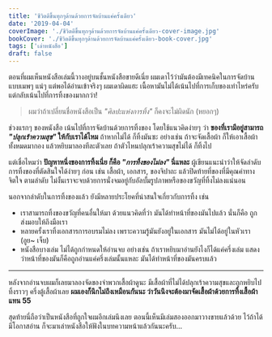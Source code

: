 ```yaml
---
title: 'ชีวิตดีขึ้นทุกๆด้านด้วยการจัดบ้านแค่ครั้งเดียว'
date: '2019-04-04'
coverImage: './ชีวิตดีขึ้นทุกๆด้านด้วยการจัดบ้านแค่ครั้งเดียว-cover-image.jpg'
bookCover: './ชีวิตดีขึ้นทุกๆด้านด้วยการจัดบ้านแค่ครั้งเดียว-book-cover.jpg'
tags: ['เล่าหนังสือ']
draft: false
---
```


ตอนที่ผมเห็นหนังสือเล่มนี้วางอยู่บนชั้นหนังสือขายดีเนี่ย ผมเดาไว้ว่ามันต้องมีเทคนิคในการจัดบ้านแบบเมพๆ แน่ๆ แต่พอได้อ่านเข้าจริงๆ ผมเดาผิดแฮะ เนื้อหามันไม่ได้เน้นไปที่การเก็บของเท่าไหร่ครับ แต่กลับเน้นไปที่การทิ้งของมากกว่า!

> ผมว่าถ้าเปลี่ยนชื่อหนังสือเป็น _"ศิลปะแห่งการทิ้ง"_ ก็คงจะไม่ผิดนัก (หยอกๆ)

ช่วงแรกๆ ของหนังสือ เน้นไปที่การจัดบ้านด้วยการทิ้งของ โดยใช้แนวคิดง่ายๆ ว่า **ของที่เรามีอยู่สามารถ _"ปลุกเร้าความสุข"_ ให้กับเราได้ไหม** ถ้าหากไม่ได้ ก็ทิ้งมันซะ อย่างเช่น ถ้าจะจัดเสื้อผ้า ก็ให้เอาเสื้อผ้าทั้งหมดมากอง แล้วหยิบมาลองทีละตัวเลย ถ้าตัวไหนปลุกเร้าความสุขไม่ได้ ก็ทิ้งไป

แต่เชื่อไหมว่า **ปัญหาหนึ่งของการทิ้งเนี่ย ก็คือ _"การทิ้งของไม่ลง"_ นี่แหละ** ผู้เขียนแนะนำว่าให้จัดลำดับการทิ้งของที่ตัดสินใจได้ง่ายๆ ก่อน เช่น เสื้อผ้า, เอกสาร, ของจิปาถะ แล้วปิดท้ายที่ของที่มีคุณค่าทางจิตใจ ตามลำดับ ไม่งั้นเราจะจบด้วยการนั่งจมอยู่กับอัลบั้มรูปภาพหรือของขวัญที่ทิ้งไม่ลงแน่นอน

นอกจากลำดับในการทิ้งของแล้ว ยังมีหลายประโยคที่น่าสนใจเกี่ยวกับการทิ้ง เช่น

- เราสามารถทิ้งของขวัญที่คนอื่นให้มา ด้วยแนวคิดที่ว่า มันได้ทำหน้าที่ของมันไปแล้ว นั่นก็คือ ถูกส่งมอบให้ถึงมือเรา
- หลายครั้งเราทิ้งเอกสารการอบรมไม่ลง เพราะความรู้มันยังอยู่ในเอกสาร มันไม่ได้อยู่ในหัวเรา (อูย~ เจ็บ)
- หนังสือบางเล่ม ไม่ได้ถูกกำหนดให้อ่านจบ อย่างเช่น ถ้าเราหยิบมาอ่านยังไงก็ได้แค่ครึ่งเล่ม แสดงว่าหน้าที่ของมันก็คือถูกอ่านแค่ครึ่งเล่มนั้นแหละ มันได้ทำหน้าที่ของมันครบแล้ว

---

หลังจากอ่านจบผมก็เลยมาลองจัดของจำพวกเสื้อผ้าดูนะ มีเสื้อผ้าที่ไม่ได้ปลุกเร้าความสุขและถูกหยิบไปทิ้งราวๆ ครึ่งตู้เสื้อผ้าเลย **ผมเองก็นึกไม่ถึงเหมือนกันนะ ว่าวันนึงจะต้องมาจัดเสื้อผ้าด้วยการทิ้งเสื้อผ้าแทน 55**

สุดท้ายนี่ถือว่าเป็นหนังสือที่ถูกใจผมอีกเล่มนึงเลย ตอนนี้เห็นมีเล่มสองออกมาวางขายแล้วด้วย ไว้ถ้าได้มีโอกาสอ่าน ก็จะมาเล่าหนังสือให้ฟังในบทความหน้าแล้วกันนะครับ...
